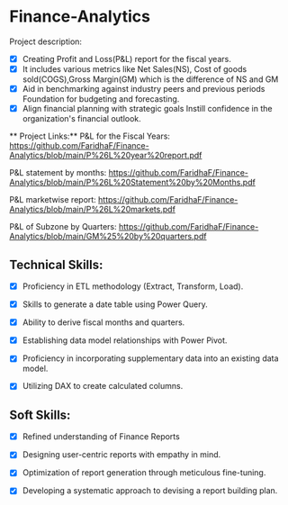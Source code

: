 # Finance-Analytics

Project description:
- [x] Creating Profit and Loss(P&L) report for the fiscal years.
- [x] It includes various metrics like Net Sales(NS), Cost of goods sold(COGS),Gross Margin(GM) which is the difference of NS and GM
- [x] Aid in benchmarking against industry peers and previous periods Foundation for budgeting and forecasting.
- [x] Align financial planning with strategic goals Instill confidence in the organization's financial outlook.

** Project Links:**
P&L for the Fiscal Years: https://github.com/FaridhaF/Finance-Analytics/blob/main/P%26L%20year%20report.pdf

P&L statement by months: https://github.com/FaridhaF/Finance-Analytics/blob/main/P%26L%20Statement%20by%20Months.pdf

P&L marketwise report: https://github.com/FaridhaF/Finance-Analytics/blob/main/P%26L%20markets.pdf

P&L of Subzone by Quarters: https://github.com/FaridhaF/Finance-Analytics/blob/main/GM%25%20by%20quarters.pdf


## Technical Skills:
- [x]	Proficiency in ETL methodology (Extract, Transform, Load).
- [x]	Skills to generate a date table using Power Query.
- [x]	Ability to derive fiscal months and quarters.
- [x]	Establishing data model relationships with Power Pivot.
- [x]	Proficiency in incorporating supplementary data into an existing data model.
- [x]	Utilizing DAX to create calculated columns.


## Soft Skills:
- [x]	Refined understanding of Finance Reports
- [x]	Designing user-centric reports with empathy in mind.
- [x]	Optimization of report generation through meticulous fine-tuning.
- [x]	Developing a systematic approach to devising a report building plan.

